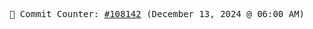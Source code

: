 <p align="center">
    <samp>
        📮 Commit Counter: <a href="https://github.com/Javascript-void0/Javascript-void0/commits/main">#108142</a> (December 13, 2024 @ 06:00 AM)
    </samp>
</p>